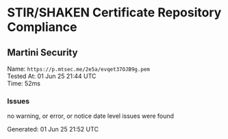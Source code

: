 # STIR/SHAKEN Certificate Repository Compliance

## Martini Security

Name: `https://p.mtsec.me/2e5a/evqet37OJB9g.pem`\
Tested At: 01 Jun 25 21:44 UTC\
Time: 52ms

### Issues

no warning, or error, or notice date level issues were found

Generated: 01 Jun 25 21:52 UTC